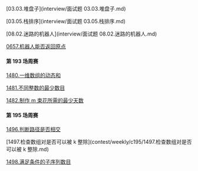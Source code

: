 [03.03.堆盘子](interview/面试题 03.03.堆盘子.md)

[03.05.栈排序](interview/面试题 03.05.栈排序.md)

[08.02.迷路的机器人](interview/面试题 08.02.迷路的机器人.md)

[0657.机器人能否返回原点](leetcode/string/0657.机器人能否返回原点.md)

#### 第 193 场周赛

[1480.一维数组的动态和](contest/weekly/c193/1480.一维数组的动态和.md)

[1481.不同整数的最少数目](contest/weekly/c193/1481.不同整数的最少数目.md)

[1482.制作 m 束花所需的最少天数]()

#### 第 195 场周赛

[1496.判断路径是否相交](contest/weekly/c195/1496.判断路径是否相交.md)

[1497.检查数组对是否可以被 k 整除](contest/weekly/c195/1497.检查数组对是否可以被 k 整除.md)

[1498.满足条件的子序列数目]()
